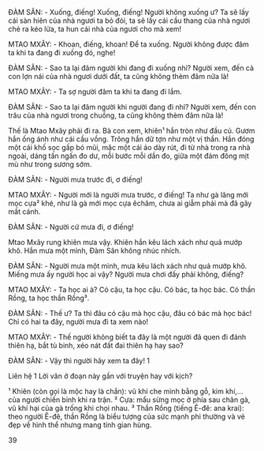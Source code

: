 ĐÀM SÂN: - Xuống, điếng! Xuống, điếng! Người không xuống ư? Ta sẽ lấy cái sàn hiên của nhà ngươi ta bỏ đói, ta sẽ lấy cái cầu thang của nhà ngươi chẻ ra kéo lửa, ta hun cái nhà của ngươi cho mà xem!

MTAO MXÂY: - Khoan, điếng, khoan! Để ta xuống. Người không được đâm ta khi ta đang đi xuống đó, nghe!

ĐÀM SÂN: - Sao ta lại đâm người khi đang đi xuống nhỉ? Người xem, đến cả con lợn nái của nhà ngươi dưới đất, ta cũng không thèm đâm nữa là!

MTAO MXÂY: - Ta sợ người đâm ta khi ta đang đi lắm.

ĐÀM SÂN: - Sao ta lại đâm người khi người đang đi nhỉ? Người xem, đến con trâu của nhà ngươi trong chuồng, ta cũng không thèm đâm nữa là!

Thế là Mtao Mxây phải đi ra. Bà con xem, khiên¹ hắn tròn như đầu củ. Gươm hắn ống ánh như cái cầu vồng. Trông hắn dữ tợn như một vị thần. Hắn đóng một cái khố sọc gấp bó mũi, mặc một cái áo dày rút, đi từ nhà trong ra nhà ngoài, dáng tấn ngấn đo dư, mỗi bước mỗi dần đo, giữa một đám đông mịt mù như trong sương sớm.

ĐÀM SÂN: - Người mưa trước đi, ơ điếng!

MTAO MXÂY: - Người mới là người mưa trước, ơ điếng! Ta như gà lăng mới mọc cựa² khé, như là gà mới mọc cựa êchăm, chưa ai giẫm phải mà đã gãy mất cánh.

ĐÀM SÂN: - Người cứ mưa đi, ơ điếng!

Mtao Mxây rung khiên mưa vậy. Khiên hắn kêu lách xách như quả mướp khô. Hắn mưa một mình, Đàm Sân không nhúc nhích.

ĐÀM SÂN: - Người mưa một mình, mưa kêu lách xách như quả mướp khô. Miếng mưa ấy người học ai vậy? Người mưa chơi đấy phải không, điếng?

MTAO MXÂY: - Ta học ai à? Có cậu, ta học cậu. Có bác, ta học bác. Có thần Rồng, ta học thần Rồng³.

ĐÀM SÂN: - Thế ư? Ta thì đâu có cậu mà học cậu, đâu có bác mà học bác! Chỉ có hai ta đây, người mưa đi ta xem nào!

MTAO MXÂY: - Thế người không biết ta đây là một người đã quen đi đánh thiên hạ, bắt tù binh, xéo nát đất đai thiên hạ hay sao?

ĐÀM SÂN: - Vậy thì người hãy xem ta đây! 1

Liên hệ
1 Lời văn ở đoạn này gần với truyện hay với kịch?

¹ Khiên (còn gọi là mộc hay là chắn): vũ khí che mình bằng gỗ, kim khí,... của người chiến binh khi ra trận.
² Cựa: mẩu sừng mọc ở phía sau chân gà, vũ khí hại của gà trống khi chọi nhau.
³ Thần Rồng (tiếng Ê-đê: ana krai): theo người Ê-đê, thần Rồng là biểu tượng của sức mạnh phi thường và vẻ đẹp về hình thể nhưng mang tính gian hùng.

39